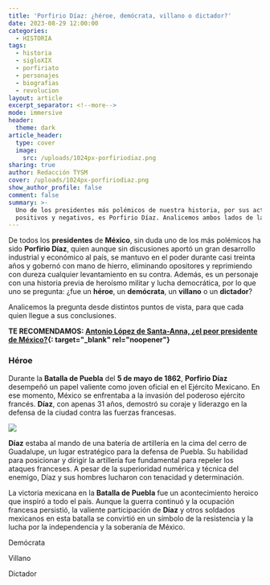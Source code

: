 ```yaml
---
title: 'Porfirio Díaz: ¿héroe, demócrata, villano o dictador?'
date: 2023-08-29 12:00:00
categories:
  - HISTORIA
tags:
  - historia
  - sigloXIX
  - porfiriato
  - personajes
  - biografias
  - revolucion
layout: article
excerpt_separator: <!--more-->
mode: immersive
header:
  theme: dark
article_header:
  type: cover
  image:
    src: /uploads/1024px-porfiriodiaz.png
sharing: true
author: Redacción TYSM
cover: /uploads/1024px-porfiriodiaz.png
show_author_profile: false
comment: false
summary: >-
  Uno de los presidentes más polémicos de nuestra historia, por sus actos
  positivos y negativos, es Porfirio Díaz. Analicemos ambos lados de la balanza…
---
```

De todos los **presidentes** de **México**, sin duda uno de los más polémicos ha sido **Porfirio Díaz**, quien aunque sin discusiones aportó un gran desarrollo industrial y económico al país, se mantuvo en el poder durante casi treinta años y gobernó con mano de hierro, eliminando opositores y reprimiendo con dureza cualquier levantamiento en su contra. Además, es un personaje con una historia previa de heroísmo militar y lucha democrática, por lo que uno se pregunta: ¿fue un **héroe**, un **demócrata**, un **villano** o un **dictador**?

Analicemos la pregunta desde distintos puntos de vista, para que cada quien llegue a sus conclusiones.

**TE RECOMENDAMOS: [Antonio López de Santa-Anna, ¿el peor presidente de México?](https://blog.tonoysumariachi.com/historia/2022/11/11/antonio-lopez-de-santa-anna-el-peor-presidente-de-la-historia-de-mexico.html){: target="_blank" rel="noopener"}**

### Héroe

Durante la **Batalla de Puebla** del **5 de mayo de 1862**, **Porfirio Díaz** desempeñó un papel valiente como joven oficial en el Ejército Mexicano. En ese momento, México se enfrentaba a la invasión del poderoso ejército francés. **Díaz**, con apenas 31 años, demostró su coraje y liderazgo en la defensa de la ciudad contra las fuerzas francesas.

![](https://upload.wikimedia.org/wikipedia/commons/3/3b/Young_Porfirio_Diaz.jpg)

**Díaz** estaba al mando de una batería de artillería en la cima del cerro de Guadalupe, un lugar estratégico para la defensa de Puebla. Su habilidad para posicionar y dirigir la artillería fue fundamental para repeler los ataques franceses. A pesar de la superioridad numérica y técnica del enemigo, Díaz y sus hombres lucharon con tenacidad y determinación.

La victoria mexicana en la **Batalla de Puebla** fue un acontecimiento heroico que inspiró a todo el país. Aunque la guerra continuó y la ocupación francesa persistió, la valiente participación de **Díaz** y otros soldados mexicanos en esta batalla se convirtió en un símbolo de la resistencia y la lucha por la independencia y la soberanía de México.

Demócrata

Villano

Dictador